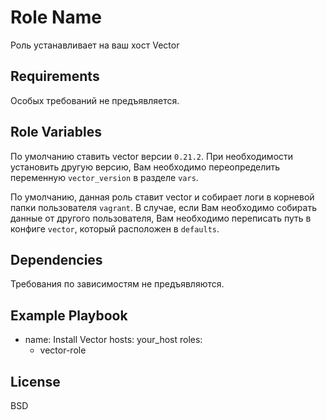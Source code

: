 Role Name
=========

Роль устанавливает на ваш хост Vector

Requirements
------------

Особых требований не предъявляется.

Role Variables
--------------

По умолчанию ставить vector версии ```0.21.2```. При необходимости установить другую версию, Вам необходимо переопределить переменную ```vector_version``` в разделе `vars`.

По умолчанию, данная роль ставит vector и собирает логи в корневой папки пользователя `vagrant`. В случае, если Вам необходимо собирать данные от другого пользователя, Вам необходимо переписать путь в конфиге ```vector```, который расположен в `defaults`.


Dependencies
------------

Требования по зависимостям не предъявляются.

Example Playbook
----------------

- name: Install Vector
  hosts: your_host
  roles: 
    - vector-role

License
-------

BSD
